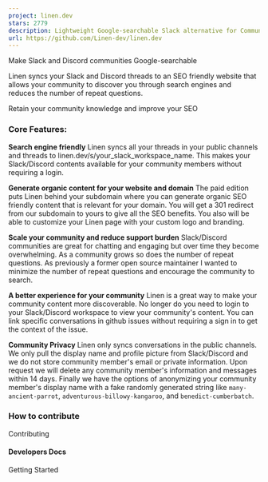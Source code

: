 ```yaml
---
project: linen.dev
stars: 2779
description: Lightweight Google-searchable Slack alternative for Communities
url: https://github.com/Linen-dev/linen.dev
---
```


Make Slack and Discord communities Google-searchable

Linen syncs your Slack and Discord threads to an SEO friendly website that allows your community to discover you through search engines and reduces the number of repeat questions.

Retain your community knowledge and improve your SEO

### Core Features:

**Search engine friendly** Linen syncs all your threads in your public channels and threads to linen.dev/s/your\_slack\_workspace\_name. This makes your Slack/Discord contents available for your community members without requiring a login.

**Generate organic content for your website and domain** The paid edition puts Linen behind your subdomain where you can generate organic SEO friendly content that is relevant for your domain. You will get a 301 redirect from our subdomain to yours to give all the SEO benefits. You also will be able to customize your Linen page with your custom logo and branding.

**Scale your community and reduce support burden** Slack/Discord communities are great for chatting and engaging but over time they become overwhelming. As a community grows so does the number of repeat questions. As previously a former open source maintainer I wanted to minimize the number of repeat questions and encourage the community to search.

**A better experience for your community** Linen is a great way to make your community content more discoverable. No longer do you need to login to your Slack/Discord workspace to view your community's content. You can link specific conversations in github issues without requiring a sign in to get the context of the issue.

**Community Privacy** Linen only syncs conversations in the public channels. We only pull the display name and profile picture from Slack/Discord and we do not store community member's email or private information. Upon request we will delete any community member's information and messages within 14 days. Finally we have the options of anonymizing your community member's display name with a fake randomly generated string like `many-ancient-parrot`, `adventurous-billowy-kangaroo`, and `benedict-cumberbatch`.

### How to contribute

Contributing

#### Developers Docs

Getting Started
